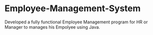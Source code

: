 # Employee-Management-System
Developed a fully functional Employee Management program for HR or Manager to manages his Empolyee using Java.
